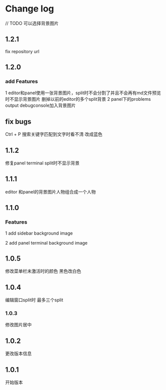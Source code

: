# Change log

// TODO
可以选择背景图片

## 1.2.1

fix repository url

## 1.2.0

### add Features

1 editor和panel使用一张背景图片，split时不会分割了并且不会再有md文件预览时不显示背景图片
 删掉以前的editor的多个split背景
2 panel下的problems output debugconsole加入背景图片

## fix bugs

Ctrl + P 搜索关键字匹配到文字时看不清 改成蓝色

## 1.1.2

修复panel terminal split时不显示背景

## 1.1.1

editor 和panel的背景图片人物组合成一个人物

## 1.1.0

### Features

1 add sidebar background image

2 add panel terminal background image

## 1.0.5

修改菜单栏未激活时的颜色 黑色改白色

## 1.0.4

编辑窗口split时
最多三个split

### 1.0.3

修改图片居中

## 1.0.2

更改版本信息

## 1.0.1

开始版本
